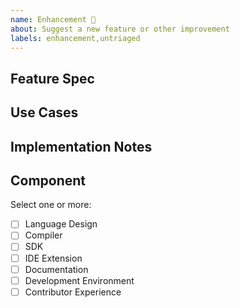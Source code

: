 ```yaml
---
name: Enhancement 🚀
about: Suggest a new feature or other improvement
labels: enhancement,untriaged
---
```


<!-- one sentence description of the enhancement you'd like to see in winglang -->

## Feature Spec

<!-- hypothetical readme/changelog/contributing guide section for this new enhancement, code snippets and all -->

## Use Cases

<!-- list of use cases for this enhancement - what problem does it solve? -->

## Implementation Notes

<!-- ideas, references, pointers, thoughts -->

## Component

Select one or more:

- [ ] Language Design
- [ ] Compiler
- [ ] SDK
- [ ] IDE Extension
- [ ] Documentation
- [ ] Development Environment
- [ ] Contributor Experience
